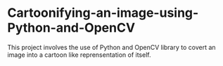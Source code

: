 # Cartoonifying-an-image-using-Python-and-OpenCV
This project involves the use of Python and OpenCV library to covert an image into a cartoon like reprensentation of itself.
